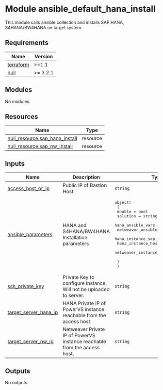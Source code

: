 # Module ansible_default_hana_install

This module calls ansible collection and installs SAP HANA, S4HANA/BW4HANA on target system.

<!-- BEGINNING OF PRE-COMMIT-TERRAFORM DOCS HOOK -->
## Requirements

| Name | Version |
|------|---------|
| <a name="requirement_terraform"></a> [terraform](#requirement\_terraform) | >=1.1 |
| <a name="requirement_null"></a> [null](#requirement\_null) | >= 3.2.1 |

## Modules

No modules.

## Resources

| Name | Type |
|------|------|
| [null_resource.sap_hana_install](https://registry.terraform.io/providers/hashicorp/null/latest/docs/resources/resource) | resource |
| [null_resource.sap_nw_install](https://registry.terraform.io/providers/hashicorp/null/latest/docs/resources/resource) | resource |

## Inputs

| Name | Description | Type | Default | Required |
|------|-------------|------|---------|:--------:|
| <a name="input_access_host_or_ip"></a> [access\_host\_or\_ip](#input\_access\_host\_or\_ip) | Public IP of Bastion Host | `string` | n/a | yes |
| <a name="input_ansible_parameters"></a> [ansible\_parameters](#input\_ansible\_parameters) | HANA and S4HANA/BW4HANA Installation parameters | <pre>object(<br>    {<br>      enable                      = bool<br>      solution                    = string<br>      hana_ansible_vars           = map(any)<br>      netweaver_ansible_vars      = map(any)<br>      hana_instance_sap_ip        = string<br>      hana_instance_hostname      = string<br>      netweaver_instance_hostname = string<br><br>    }<br>  )</pre> | n/a | yes |
| <a name="input_ssh_private_key"></a> [ssh\_private\_key](#input\_ssh\_private\_key) | Private Key to configure Instance, Will not be uploaded to server. | `string` | n/a | yes |
| <a name="input_target_server_hana_ip"></a> [target\_server\_hana\_ip](#input\_target\_server\_hana\_ip) | HANA Private IP of PowerVS instance reachable from the access host. | `string` | n/a | yes |
| <a name="input_target_server_nw_ip"></a> [target\_server\_nw\_ip](#input\_target\_server\_nw\_ip) | Netweaver Private IP of PowerVS instance reachable from the access host. | `string` | n/a | yes |

## Outputs

No outputs.
<!-- END OF PRE-COMMIT-TERRAFORM DOCS HOOK -->
